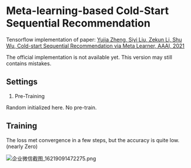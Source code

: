 # Meta-learning-based Cold-Start Sequential Recommendation

Tensorflow implementation of paper: [Yujia Zheng, Siyi Liu, Zekun Li, Shu Wu, Cold-start Sequential Recommendation via Meta Learner, AAAI, 2021](https://arxiv.org/abs/2012.05462)

The official implementation is not available yet. This version may still contains mistakes.

## Settings

1. Pre-Training

Random initialized here. No pre-train.


## Training

The loss met convergence in a few steps, but the accuracy is quite low. (nearly Zero)

![企业微信截图_16219091472275.png](https://i.loli.net/2021/05/25/lmPXadkxWvbD9wh.png)